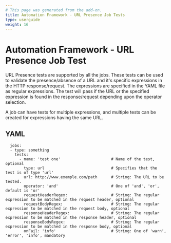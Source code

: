 ```yaml
---
# This page was generated from the add-on.
title: Automation Framework - URL Presence Job Tests
type: userguide
weight: 16
---
```


# Automation Framework - URL Presence Job Test

URL Presence tests are supported by all the jobs. These tests can be used to validate the presence/absence of a URL and it's specific expressions in the HTTP response/request. The expressions are specified in the YAML file as regular expressions. The test will pass if the URL or the specified expression is found in the response/request depending upon the operator selection.


A job can have tests for multiple expressions, and multiple tests can be created for expressions having the same URL.

## YAML

```
  jobs:
  - type: something
    tests:
      - name: 'test one'                      # Name of the test, optional
        type: url                             # Specifies that the test is of type 'url'
        url: http://www.example.com/path      # String: The URL to be tested.
        operator: 'and'                       # One of 'and', 'or', default is 'or'
        requestHeaderRegex:                   # String: The regular expression to be matched in the request header, optional
        requestBodyRegex:                     # String: The regular expression to be matched in the request body, optional
        responseHeaderRegex:                  # String: The regular expression to be matched in the response header, optional
        responseBodyRegex:                    # String: The regular expression to be matched in the response body, optional
        onFail: 'info'                        # String: One of 'warn', 'error', 'info', mandatory
```
